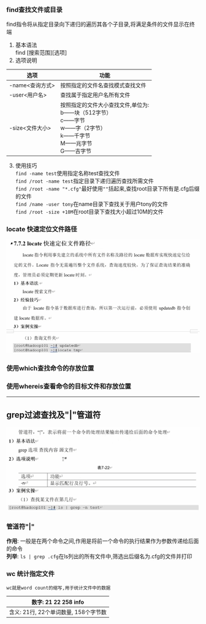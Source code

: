 ### find查找文件或目录
find指令将从指定目录向下递归的遍历其各个子目录,将满足条件的文件显示在终端
1. 基本语法\
   find [搜索范围][选项]
2. 选项说明

|选项|功能|
|---|---|
|-name<查询方式>|按照指定的文件名查找模式查找文件|
|-user<用户名>|查找属于指定用户名所有文件|
|-size<文件大小>|按照指定的文件大小查找文件,单位为:<br>b——块（512字节）</br>c——字节</br>w——字（2字节）</br>k——千字节</br>M——兆字节</br>G——吉字节|

3. 使用技巧
</br>`find -name test`使用指定名称test查找文件
</br>`find /root -name test`指定目录下递归遍历查找所需文件
</br>`find /root -name "*.cfg"`最好使用`""`括起来,查找root目录下所有是.cfg后缀的文件
</br>`find /name -user tony`在name目录下查找关于用户tony的文件
</br>`find /root -size +10M`在root目录下查找大小超过10M的文件

<h3 align="left">locate 快速定位文件路径</h3>
<a><img src="Snipaste_2023-10-01_13-07-58.png"></a>

<h3>使用which查找命令的存放位置</h3>
<h3>使用whereis查看命令的目标文件和存放位置</h3>
<hr size="2" color="red">

<h2>grep过滤查找及"|"管道符</h2>
<img src="Snipaste_2023-10-01_13-24-48.png">

### 管道符"|"
**作用**: 一般是在两个命令之间,作用是将前一个命令的执行结果作为参数传递给后面的命令\
**列举**: `ls | grep .cfg`在ls列出的所有文件中,筛选出后缀名为.cfg的文件并打印

### wc 统计指定文件
    wc就是word count的缩写,用于统计文件中的数据

|数字: 21 22 258 info|
|---|
|含义: 21行, 22个单词数量, 158个字节数|